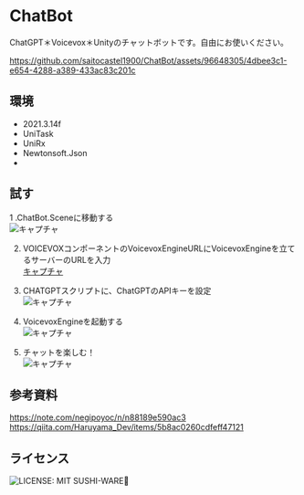 # ChatBot
ChatGPT＊Voicevox＊Unityのチャットボットです。自由にお使いください。 

https://github.com/saitocastel1900/ChatBot/assets/96648305/4dbee3c1-e654-4288-a389-433ac83c201c  

## 環境  
- 2021.3.14f  
- UniTask
- UniRx
- Newtonsoft.Json
- 
## 試す
1 .ChatBot.Sceneに移動する  
![キャプチャ](https://github.com/saitocastel1900/ChatBot/assets/96648305/bc6c7643-dfe7-46b6-af83-5aec879f0b00)  

2. VOICEVOXコンポーネントのVoicevoxEngineURLにVoicevoxEngineを立てるサーバーのURLを入力  
[キャプチャ](https://github.com/saitocastel1900/ChatBot/assets/96648305/fd80e4a7-ecde-450f-b098-b2f3e013638a)  

3. CHATGPTスクリプトに、ChatGPTのAPIキーを設定  
![キャプチャ](https://github.com/saitocastel1900/ChatBot/assets/96648305/851d033d-66f7-42e8-bb54-bf71b218c406)  

4. VoicevoxEngineを起動する  
![キャプチャ](https://github.com/saitocastel1900/ChatBot/assets/96648305/33c499dd-2562-4300-97c7-71bf99de812d)  

5. チャットを楽しむ！  
![キャプチャ](https://github.com/saitocastel1900/ChatBot/assets/96648305/873cf6a3-1d6b-44a9-9532-197b88340f26)

## 参考資料  
https://note.com/negipoyoc/n/n88189e590ac3  
https://qiita.com/Haruyama_Dev/items/5b8ac0260cdfeff47121  

## ライセンス 
![LICENSE: MIT SUSHI-WARE🍣](https://raw.githubusercontent.com/watasuke102/mit-sushi-ware/master/MIT-SUSHI-WARE.svg)
